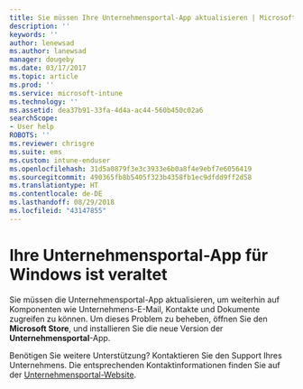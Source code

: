 ```yaml
---
title: Sie müssen Ihre Unternehmensportal-App aktualisieren | Microsoft-Dokumentation
description: ''
keywords: ''
author: lenewsad
ms.author: lanewsad
manager: dougeby
ms.date: 03/17/2017
ms.topic: article
ms.prod: ''
ms.service: microsoft-intune
ms.technology: ''
ms.assetid: dea37b91-33fa-4d4a-ac44-560b450c02a6
searchScope:
- User help
ROBOTS: ''
ms.reviewer: chrisgre
ms.suite: ems
ms.custom: intune-enduser
ms.openlocfilehash: 31d5a0879f3e3c3933e6b0a8f4e9ebf7e6056419
ms.sourcegitcommit: 490365fb8b5405f323b4358fb1ec9dfdd9ff2d58
ms.translationtype: HT
ms.contentlocale: de-DE
ms.lasthandoff: 08/29/2018
ms.locfileid: "43147855"
---
```

# <a name="your-company-portal-app-for-windows-is-out-of-date"></a>Ihre Unternehmensportal-App für Windows ist veraltet

Sie müssen die Unternehmensportal-App aktualisieren, um weiterhin auf Komponenten wie Unternehmens-E-Mail, Kontakte und Dokumente zugreifen zu können. Um dieses Problem zu beheben, öffnen Sie den **Microsoft Store**, und installieren Sie die neue Version der **Unternehmensportal**-App.

Benötigen Sie weitere Unterstützung? Kontaktieren Sie den Support Ihres Unternehmens. Die entsprechenden Kontaktinformationen finden Sie auf der [Unternehmensportal-Website](https://go.microsoft.com/fwlink/?linkid=2010980).

